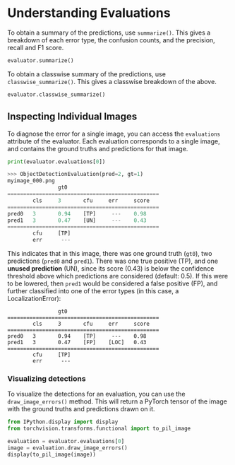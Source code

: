 # Understanding Evaluations
To obtain a summary of the predictions, use `summarize()`. This gives a breakdown of each error type, the confusion counts, and the precision, recall and F1 score.
```python
evaluator.summarize()
```

To obtain a classwise summary of the predictions, use `classwise_summarize()`. This gives a classwise breakdown of the above.
```python
evaluator.classwise_summarize()
```

## Inspecting Individual Images
To diagnose the error for a single image, you can access the `evaluations` attribute of the evaluator. Each evaluation corresponds to a single image, and contains the ground truths and predictions for that image.
```python
print(evaluator.evaluations[0])

>>> ObjectDetectionEvaluation(pred=2, gt=1)
myimage_000.png
                gt0
================================================
        cls     3       cfu     err     score
================================================
pred0   3       0.94    [TP]     ---    0.98
pred1   3       0.47    [UN]     ---    0.43
================================================
        cfu     [TP]
        err      ---
```
This indicates that in this image, there was one ground truth (`gt0`), two predictions (`pred0` and `pred1`). There was one true positive (TP), and one **unused prediction** (UN), since its score (0.43) is below the confidence threshold above which predictions are considered (default: 0.5). If this were to be lowered, then `pred1` would be considered a false positive (FP), and further classified into one of the error types (in this case, a LocalizationError):
```
                gt0
================================================
        cls     3       cfu     err     score
================================================
pred0   3       0.94    [TP]     ---    0.98
pred1   3       0.47    [FP]    [LOC]   0.43
================================================
        cfu     [TP]
        err      ---
```

### Visualizing detections
To visualize the detections for an evaluation, you can use the `draw_image_errors()` method. This will return a PyTorch tensor of the image with the ground truths and predictions drawn on it.
```python
from IPython.display import display
from torchvision.transforms.functional import to_pil_image

evaluation = evaluator.evaluations[0]
image = evaluation.draw_image_errors()
display(to_pil_image(image))
```
